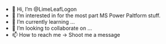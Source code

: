 - 👋 Hi, I’m @LimeLeafLogon
- 👀 I’m interested in for the most part MS Power Paltform stuff.
- 🌱 I’m currently learning ...
- 💞️ I’m looking to collaborate on ...
- 📫 How to reach me -> Shoot me a message

<!---
LimeLeafLogon/LimeLeafLogon is a ✨ special ✨ repository because its `README.md` (this file) appears on your GitHub profile.
You can click the Preview link to take a look at your changes.
--->
